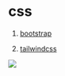 # css

1. [bootstrap](https://www.bootcss.com/)

2. [tailwindcss](https://www.bootcss.com/)

   

![](./image/life.png)